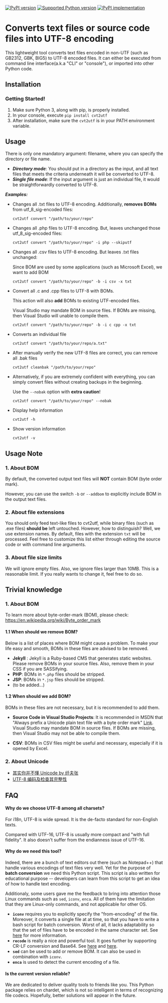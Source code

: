 [![PyPI version](https://img.shields.io/pypi/v/cvt2utf.svg)](https://pypi.python.org/pypi/cvt2utf/)
[![Supported Python version](https://img.shields.io/pypi/pyversions/cvt2utf.svg)](https://pypi.python.org/pypi/cvt2utf/)
[![PyPI implementation](https://img.shields.io/pypi/implementation/cvt2utf.svg)](https://pypi.python.org/pypi/cvt2utf/)


# Converts text files or source code files into UTF-8 encoding

This lightweight tool converts text files encoded in non-UTF (such as GB2312, GBK, BIG5) to UTF-8 encoded files. 
It can either be executed from command line interface(a.k.a "CLI" or "console"), or imported into other Python code.

## Installation

### Getting Started!
1. Make sure Python 3, along with pip, is properly installed. 
1. In your console, execute `pip install cvt2utf` 
1. After installation, make sure the `cvt2utf` is in your PATH environment variable.
    
## Usage
There is only one mandatory argument: filename, where you can specify the directory or file name. 
* ___Directory mode___: You should put in a directory as the input, and all text files that meets the criteria underneath it will be converted to UTF-8.
* ___Single file mode___: If the input argument is just an individual file, it would be straightforwardly converted to UTF-8. 

___Examples:___

* Changes all .txt files to UTF-8 encoding. Additionally, **removes BOMs** from utf_8_sig-encoded files: 

    `cvt2utf convert "/path/to/your/repo" `

* Changes all .php files to UTF-8 encoding. But, leaves unchanged those utf_8_sig-encoded files: 

    `cvt2utf convert "/path/to/your/repo" -i php --skiputf`

* Changes all .csv files to UTF-8 encoding. But leaves .txt files unchanged: 

     Since BOM are used by some applications (such as Microsoft Excel), we want to add BOM

    `cvt2utf convert "/path/to/your/repo" -b -i csv -x txt`

    
* Convert all .c and .cpp files to UTF-8 with BOMs. 

    This action will also __add__ BOMs to existing UTF-encoded files. 
    
    Visual Studio may mandate BOM in source files. If BOMs are missing, then Visual Studio will unable to compile them.

    `cvt2utf convert "/path/to/your/repo" -b -i c cpp -x txt`
    
* Converts an individual file 

    `cvt2utf convert "/path/to/your/repo/a.txt"`

* After manually verify the new UTF-8 files are correct, you can remove all .bak files

    `cvt2utf cleanbak "/path/to/your/repo" `


* Alternatively, if you are extremely confident with everything, you can simply convert files without creating backups in the beginning.
    
    Use the `--nobak` option with **extra caution**!

    `cvt2utf convert "/path/to/your/repo" --nobak`

* Display help information

    `cvt2utf -h`

* Show version information

    `cvt2utf -v`

## Usage Note

### 1. About BOM

By default, the converted output text files will __NOT__ contain BOM (byte order mark). 

However, you can use the switch `-b` or `--addbom` to explicitly include BOM in the output text files. 

### 2. About file extensions

You should only feed text-like files to cvt2utf, while binary files (such as .exe files) **should be** left untouched. 
However, how to distinguish? Well, we use extension names. By default, files with the extension `txt` will be processed.
Feel free to customize this list either through editing the source code or with command line arguments.

### 3. About file size limits

We will ignore empty files. Also, we ignore files larger than 10MB. This is a reasonable limit. If you really wants to change it, feel free to do so.

## Trivial knowledge

### 1. About BOM
To learn more about byte-order-mark (BOM), please check: https://en.wikipedia.org/wiki/Byte_order_mark 

#### 1.1 When should we remove BOM?
Below is a list of places where BOM might cause a problem. To make your life easy and smooth, BOMs in these files are advised to be removed.
* __Jekyll__ : Jekyll is a Ruby-based CMS that generates static websites. Please remove BOMs in your source files. Also, remove them in your CSS if you are SASSifying.
* __PHP__: BOMs in `*.php` files should be stripped.
* __JSP__: BOMs in `*.jsp` files should be stripped. 
* (to be added...)

#### 1.2 When should we add BOM?
BOMs in these files are not necessary, but it is recommended to add them.

* __Source Code in Visual Studio Projects__: 
    It is recommended in MSDN that "Always prefix a Unicode plain text file with a byte order mark" [Link](https://msdn.microsoft.com/en-us/library/windows/desktop/dd374101(v=vs.85).aspx). 
    Visual Studio may mandate BOM in source files. If BOMs are missing, then Visual Studio may not be able to compile them.

* __CSV__: 
    BOMs in CSV files might be useful and necessary, especially if it is opened by Excel.

### 2. About Unicode
* [其实你并不懂 Unicode by 纤夫张](https://zhuanlan.zhihu.com/p/53714077)
* [UTF-8 编码及检查其完整性](https://github.com/hsiaosiyuan0/blog/blob/master/%2Fposts%2Fos%2FUTF-8%20%E7%BC%96%E7%A0%81%E5%8F%8A%E6%A3%80%E6%9F%A5%E5%85%B6%E5%AE%8C%E6%95%B4%E6%80%A7.md)


## FAQ

#### Why do we choose UTF-8 among all charsets? 

For i18n, UTF-8 is wide spread. It is the de-facto standard for non-English texts.

Compared with UTF-16, UTF-8 is usually more compact and "with full fidelity". It also doesn't suffer from the endianness issue of UTF-16. 

#### Why do we need this tool?

Indeed, there are a bunch of text editors out there (such as Notepad++) that handle various encodings of text files very well. Yet for the purpose of __batch conversion__ we need this Python script. This script is also written for educational purpose -- developers can learn from this script to get an idea of how to handle text encoding.

Additionaly, some users gave me the feedback to bring into attention those Linux commands such as `sed`, `iconv`, `enca`. All of them have the limitation that they are Linux-only commands, and not applicable for other OS. 
* __`iconv`__ requires you to explicitly specify the "from-encoding" of the file. Moreover, it converts a single file at at time, so that you have to write a bash script for batch conversion. Worst of all, it lacks adaptability so that the set of files have to be encoded in the same character set. See [here](https://www.tecmint.com/convert-files-to-utf-8-encoding-in-linux/) for more information.
* __`recode`__ is really a nice and powerful tool. It goes further by supporting CR-LF conversion and Base64. See [here](https://stackoverflow.com/questions/64860/best-way-to-convert-text-files-between-character-sets) and [here](https://github.com/rrthomas/recode/).
* __`sed`__ can be used to add or remove BOM. It can also be used in combination with `iconv`. 
* __`enca`__ is used to detect the current encoding of a file.

#### Is the current version reliable?
We are dedicated to deliver quality tools to friends like you. This Python package relies on chardet, which is not so intelligent in terms of recognizing file codecs. Hopefully, better solutions will appear in the future.
